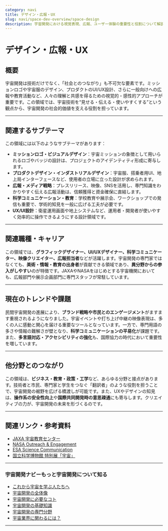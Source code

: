 ```yaml
---
category: navi
title: デザイン・広報・UX
slug: navi/space-dev-overview/space-design
description: 宇宙開発における視覚表現、広報、ユーザー体験の重要性と役割について解説。
---
```


# デザイン・広報・UX  

## 概要  

宇宙開発は技術だけでなく、「社会とのつながり」も不可欠な要素です。ミッションロゴや宇宙服のデザイン、プロダクトのUI/UX設計、さらに一般向けへの広報や教育活動など、人々の理解と共感を得るための視覚的・感性的アプローチが重要です。この領域では、宇宙技術を“見せる・伝える・使いやすくする”という観点から、宇宙開発の社会的価値を支える役割を担っています。

---

## 関連するサブテーマ  

この領域には以下のようなサブテーマがあります：

- **ミッションロゴ・ビジュアルデザイン**：宇宙ミッションの象徴として用いられるロゴやバッジの設計は、プロジェクトのアイデンティティ形成に寄与します。
- **プロダクトデザイン・インダストリアルデザイン**：宇宙服、搭乗者用UI、地上局インターフェースなど、使用者の立場に立った設計が求められます。
- **広報・メディア戦略**：プレスリリース、映像、SNSを活用し、専門知識をわかりやすく伝える広報活動は、信頼獲得と資金確保に直結します。
- **科学コミュニケーション・教育**：学校教育や展示会、ワークショップでの発信も重要で、学術的知見を一般に広げる工夫が必要です。
- **UX/UI設計**：衛星運用画面や地上システムなど、運用者・開発者が使いやすく効率的に操作できるようにする設計領域です。

---

## 関連職種・キャリア  

この領域では、**グラフィックデザイナー、UI/UXデザイナー、科学コミュニケーター、映像クリエイター、広報担当者**などが活躍します。宇宙開発の専門家ではなくても、**美術・情報・教育の出身者**が貢献できる領域であり、**異分野からの参入がしやすい**のが特徴です。JAXAやNASAをはじめとする宇宙機関においても、広報部門や展示企画部門に専門スタッフが常駐しています。

---

## 現在のトレンドや課題  

民間宇宙開発の進展により、**ブランド戦略や市民とのエンゲージメント**がますます重視されるようになりました。宇宙イベントや打ち上げ中継の映像表現は、多くの人に感動と関心を届ける重要なツールとなっています。一方で、専門用語の多さや情報の難解さが壁となり、**科学コミュニケーションの平易化**が課題です。また、**多言語対応・アクセシビリティの強化**も、国際協力の時代において重要性を増しています。

---

## 他分野とのつながり  

この領域は、**ビジネス・教育・政策・工学**など、あらゆる分野と接点があります。技術者と市民、専門家と学生をつなぐ「翻訳者」のような役割を担うことで、宇宙開発の裾野を広げる橋渡しが可能です。また、UXやデザインの知見は、**操作系の安全性向上**や**国際共同開発時の意思疎通**にも寄与します。クリエイティブの力が、宇宙開発の未来を形づくるのです。

---

## 関連リンク・参考資料  

- [JAXA 宇宙教育センター](https://edu.jaxa.jp/)
- [NASA Outreach & Engagement](https://www.nasa.gov/learning-resources/)
- [ESA Science Communication](https://www.esa.int/About_Us/Corporate_news/ESA_Communication_Policy)
- [国立科学博物館 特別展「宇宙」](https://www.kahaku.go.jp/)

---

### 宇宙開発ナビーもっと宇宙開発について知る
- [これから宇宙を学ぶ人たちへ](docs/navi/intro-to-space-dev)
- [宇宙開発の全体像](docs/navi/space-dev-overview)
- [宇宙開発に必要なコト](docs/navi/what-is-needed)
- [宇宙開発の基礎知識](docs/navi/basic-knowledge)
- [宇宙開発の専門分野](docs/navi/region-of-expertise)
- [宇宙業界に関わるには？](docs/navi/how-to-commit)

---